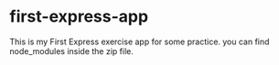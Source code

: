 # first-express-app

This is my First Express exercise app for some practice.
you can find node_modules inside the zip file.
